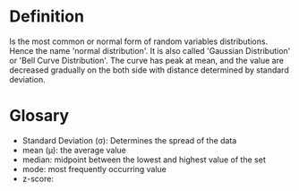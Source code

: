 # Definition

Is the most common or normal form of random variables distributions. Hence the name 'normal distribution'. It is also called 'Gaussian Distribution' or 'Bell Curve Distribution'. The curve has peak at mean, and the value are decreased gradually on the both side with distance determined by standard deviation.

# Glosary

- Standard Deviation (σ): Determines the spread of the data
- mean (μ): the average value
- median: midpoint between the lowest and highest value of the set
- mode: most frequently occurring value
- z-score: 
